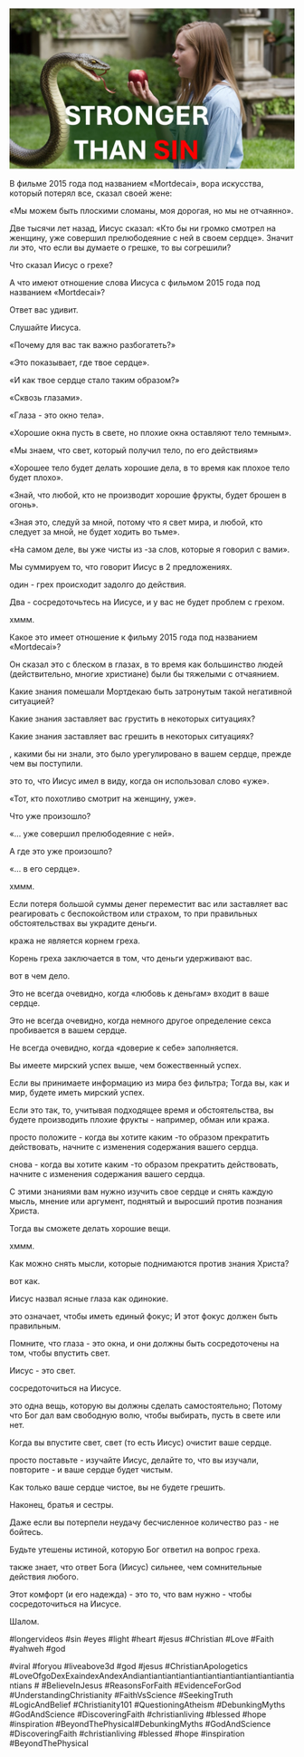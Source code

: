 ![Video cover image](../cover.jpg "cover photo")

В фильме 2015 года под названием «Mortdecai», вора искусства, который потерял все, сказал своей жене:

«Мы можем быть плоскими сломаны, моя дорогая, но мы не отчаянно».

Две тысячи лет назад, Иисус сказал: «Кто бы ни громко смотрел на женщину, уже совершил прелюбодеяние с ней в своем сердце». Значит ли это, что если вы думаете о грешке, то вы согрешили?

Что сказал Иисус о грехе?

А что имеют отношение слова Иисуса с фильмом 2015 года под названием «Mortdecai»?

Ответ вас удивит.

Слушайте Иисуса.

«Почему для вас так важно разбогатеть?»

«Это показывает, где твое сердце».

«И как твое сердце стало таким образом?»

«Сквозь глазами».

«Глаза - это окно тела».

«Хорошие окна пусть в свете, но плохие окна оставляют тело темным».

«Мы знаем, что свет, который получил тело, по его действиям»

«Хорошее тело будет делать хорошие дела, в то время как плохое тело будет плохо».

«Знай, что любой, кто не производит хорошие фрукты, будет брошен в огонь».

«Зная это, следуй за мной, потому что я свет мира, и любой, кто следует за мной, не будет ходить во тьме».

«На самом деле, вы уже чисты из -за слов, которые я говорил с вами».

Мы суммируем то, что говорит Иисус в 2 предложениях.

один - грех происходит задолго до действия.

Два - сосредоточьтесь на Иисусе, и у вас не будет проблем с грехом.

хммм.

Какое это имеет отношение к фильму 2015 года под названием «Mortdecai»?  

Он сказал это с блеском в глазах, в то время как большинство людей (действительно, многие христиане) были бы тяжелыми с отчаянием.

Какие знания помешали Мортдекаю быть затронутым такой негативной ситуацией?

Какие знания заставляет вас грустить в некоторых ситуациях?

Какие знания заставляет вас грешить в некоторых ситуациях?

, какими бы ни знали, это было урегулировано в вашем сердце, прежде чем вы поступили.

это то, что Иисус имел в виду, когда он использовал слово «уже».

«Тот, кто похотливо смотрит на женщину, уже».

Что уже произошло?

«… уже совершил прелюбодеяние с ней».

А где это уже произошло?

«… в его сердце».

хммм.

Если потеря большой суммы денег переместит вас или заставляет вас реагировать с беспокойством или страхом, то при правильных обстоятельствах вы украдите деньги.

кража не является корнем греха.

Корень греха заключается в том, что деньги удерживают вас.

вот в чем дело.

Это не всегда очевидно, когда «любовь к деньгам» входит в ваше сердце.

Это не всегда очевидно, когда немного другое определение секса пробивается в вашем сердце.

Не всегда очевидно, когда «доверие к себе» заполняется.

Вы имеете мирский успех выше, чем божественный успех.

Если вы принимаете информацию из мира без фильтра; Тогда вы, как и мир, будете иметь мирский успех.

Если это так, то, учитывая подходящее время и обстоятельства, вы будете производить плохие фрукты - например, обман или кража.

просто положите - когда вы хотите каким -то образом прекратить действовать, начните с изменения содержания вашего сердца.

снова - когда вы хотите каким -то образом прекратить действовать, начните с изменения содержания вашего сердца.

С этими знаниями вам нужно изучить свое сердце и снять каждую мысль, мнение или аргумент, поднятый и выросший против познания Христа.

Тогда вы сможете делать хорошие вещи.

хммм.

Как можно снять мысли, которые поднимаются против знания Христа?

вот как.

Иисус назвал ясные глаза как одинокие.

это означает, чтобы иметь единый фокус; И этот фокус должен быть правильным.

Помните, что глаза - это окна, и они должны быть сосредоточены на том, чтобы впустить свет.

Иисус - это свет.

сосредоточиться на Иисусе.

это одна вещь, которую вы должны сделать самостоятельно; Потому что Бог дал вам свободную волю, чтобы выбирать, пусть в свете или нет.

Когда вы впустите свет, свет (то есть Иисус) очистит ваше сердце.

просто поставьте - изучайте Иисус, делайте то, что вы изучали, повторите - и ваше сердце будет чистым.

Как только ваше сердце чистое, вы не будете грешить.

Наконец, братья и сестры.

Даже если вы потерпели неудачу бесчисленное количество раз - не бойтесь.

Будьте утешены истиной, которую Бог ответил на вопрос греха.

также знает, что ответ Бога (Иисус) сильнее, чем сомнительные действия любого.

Этот комфорт (и его надежда) - это то, что вам нужно - чтобы сосредоточиться на Иисусе.

Шалом.

#longervideos #sin #eyes #light #heart #jesus #Christian #Love #Faith #yahweh #god

#viral #foryou #liveabove3d #god #jesus #ChristianApologetics #LoveOfgoDexExaindexAndexAndiantiantiantiantiantiantiantiantiantiantiantiantians # #BelieveInJesus #ReasonsForFaith #EvidenceForGod #UnderstandingChristianity #FaithVsScience #SeekingTruth #LogicAndBelief #Christianity101 #QuestioningAtheism #DebunkingMyths #GodAndScience #DiscoveringFaith #christianliving #blessed #hope #inspiration #BeyondThePhysical#DebunkingMyths #GodAndScience #DiscoveringFaith #christianliving #blessed #hope #inspiration #BeyondThePhysical




